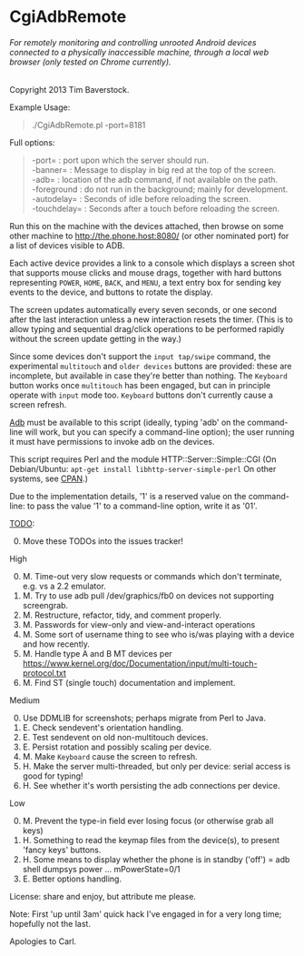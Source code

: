 CgiAdbRemote
============

###### For remotely monitoring and controlling *unrooted* Android devices connected to a physically inaccessible machine, through a local web browser (only tested on Chrome currently).

Copyright 2013 Tim Baverstock.

Example Usage:  
>./CgiAdbRemote.pl -port=8181

Full options:  
>  -port=       : port upon which the server should run.  
  -banner=     : Message to display in big red at the top of the screen.  
  -adb=        : location of the adb command, if not available on the path.  
  -foreground  : do not run in the background; mainly for development.  
  -autodelay=  : Seconds of idle before reloading the screen.  
  -touchdelay= : Seconds after a touch before reloading the screen.  

Run this on the machine with the devices attached, then browse on some other
machine to http://the.phone.host:8080/ (or other nominated port) for a list of
devices visible to ADB.

Each active device provides a link to a console which displays a screen shot
that supports mouse clicks and mouse drags, together with hard buttons
representing `POWER`, `HOME`, `BACK`, and `MENU`, a text entry box for sending
key events to the device, and buttons to rotate the display.

The screen updates automatically every seven seconds, or one second after the
last interaction unless a new interaction resets the timer. (This is to allow
typing and sequential drag/click operations to be performed rapidly without the
screen update getting in the way.)

Since some devices don't support the `input tap/swipe` command, the
experimental `multitouch` and `older devices` buttons are provided: these are
incomplete, but available in case they're better than nothing. The `Keyboard`
button works once `multitouch` has been engaged, but can in principle operate
with `input` mode too. `Keyboard` buttons don't currently cause a screen
refresh.

[Adb](http://developer.android.com/tools/help/adb.html) must be available to
this script (ideally, typing 'adb' on the command-line will work, but you can
specify a command-line option); the user running it must have permissions to
invoke adb on the devices.

This script requires Perl and the module HTTP::Server::Simple::CGI (On Debian/Ubuntu: `apt-get install libhttp-server-simple-perl` On other systems, see [CPAN](http://www.cpan.org).)

Due to the implementation details, '1' is a reserved value on the command-line:
to pass the value '1' to a command-line option, write it as '01'.

[TODO](https://github.com/sleekweasel/CgiAdbRemote/issues):

0. Move these TODOs into the issues tracker!

High

0. M. Time-out very slow requests or commands which don't terminate, e.g. vs a 2.2 emulator.
0. M. Try to use adb pull /dev/graphics/fb0 on devices not supporting screengrab.
0. M. Restructure, refactor, tidy, and comment properly.
0. M. Passwords for view-only and view-and-interact operations
0. M. Some sort of username thing to see who is/was playing with a device and how recently.
0. M. Handle type A and B MT devices per https://www.kernel.org/doc/Documentation/input/multi-touch-protocol.txt
0. M. Find ST (single touch) documentation and implement.

Medium

0. Use DDMLIB for screenshots; perhaps migrate from Perl to Java.
0. E. Check sendevent's orientation handling.
0. E. Test sendevent on old non-multitouch devices.
0. E. Persist rotation and possibly scaling per device.
0. M. Make `Keyboard` cause the screen to refresh.
0. H. Make the server multi-threaded, but only per device: serial access is good for typing!
0. H. See whether it's worth persisting the adb connections per device.

Low

0. M. Prevent the type-in field ever losing focus (or otherwise grab all keys)
0. H. Something to read the keymap files from the device(s), to present 'fancy keys' buttons.
0. H. Some means to display whether the phone is in standby ('off') = adb shell dumpsys power ... mPowerState=0/1
0. E. Better options handling.

License: share and enjoy, but attribute me please.

Note: First 'up until 3am' quick hack I've engaged in for a very long time;
hopefully not the last.

Apologies to Carl.

